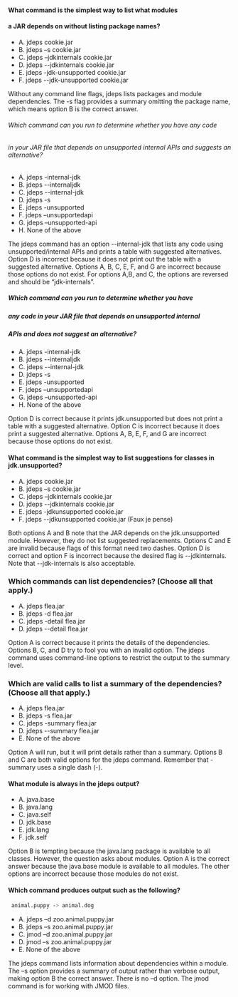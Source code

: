 #### What command is the simplest way to list what modules
#### a JAR depends on without listing package names?
*  A. jdeps cookie.jar
*  B. jdeps –s cookie.jar
*  C. jdeps –jdkinternals cookie.jar
*  D. jdeps --jdkinternals cookie.jar
*  E. jdeps -jdk-unsupported cookie.jar
*  F. jdeps --jdk-unsupported cookie.jar

Without any command line flags, jdeps lists packages and module dependencies.
The -s flag provides a summary omitting the package name,
which means option B is the correct answer.

###### Which command can you run to determine whether you have any code
###### in your JAR file that depends on unsupported internal APIs and suggests an alternative?
* A. jdeps -internal-jdk
* B. jdeps --internaljdk
* C. jdeps --internal-jdk
* D. jdeps -s
* E. jdeps -unsupported
* F. jdeps –unsupportedapi
* G. jdeps –unsupported-api
* H. None of the above

The jdeps command has an option --internal-jdk that lists any
code using unsupported/internal APIs and prints a table with suggested alternatives.
Option D is incorrect because it does not print out the table with a suggested alternative.
Options A, B, C, E, F, and G are incorrect because those options do not exist.
For options A,B, and C, the options are reversed and should be “jdk-internals”.

##### Which command can you run to determine whether you have
##### any code in your JAR file that depends on unsupported internal
##### APIs and does not suggest an alternative?
*  A. jdeps -internal-jdk
*  B. jdeps --internaljdk
*  C. jdeps --internal-jdk
*  D. jdeps -s
*  E. jdeps -unsupported
*  F. jdeps –unsupportedapi
*  G. jdeps –unsupported-api
*  H. None of the above

Option D is correct because it prints jdk.unsupported
but does not print a table with a suggested alternative.
Option C is incorrect because it does print a suggested alternative.
Options A, B, E, F, and G are incorrect because those options do not exist.

#### What command is the simplest way to list suggestions for classes in jdk.unsupported?
* A. jdeps cookie.jar
* B. jdeps –s cookie.jar
* C. jdeps –jdkinternals cookie.jar
* D. jdeps --jdkinternals cookie.jar
* E. jdeps -jdkunsupported cookie.jar
* F. jdeps --jdkunsupported cookie.jar
(Faux je pense)

Both options A and B note that the JAR depends on the jdk.unsupported module.
However, they do not list suggested replacements.
Options C and E are invalid because flags of this format need two dashes.
Option D is correct and option F is incorrect because the desired flag is --jdkinternals.
Note that --jdk-internals is also acceptable.

### Which commands can list dependencies? (Choose all that apply.)
* A. jdeps flea.jar
* B. jdeps -d flea.jar
* C. jdeps -detail flea.jar
* D. jdeps --detail flea.jar

Option A is correct because it prints the details of the dependencies.
Options B, C, and D try to fool you with an invalid option.
The jdeps command uses command-line options to restrict the output to the summary level.

### Which are valid calls to list a summary of the dependencies? (Choose all that apply.)
* A. jdeps flea.jar
* B. jdeps -s flea.jar
* C. jdeps -summary flea.jar
* D. jdeps --summary flea.jar
* E. None of the above

Option A will run, but it will print details rather than a summary.
Options B and C are both valid options for the jdeps command.
Remember that -summary uses a single dash (-).

#### What module is always in the jdeps output?
* A. java.base
* B. java.lang
* C. java.self
* D. jdk.base
* E. jdk.lang
* F. jdk.self

Option B is tempting because the java.lang package is available to all classes.
However, the question asks about modules.
Option A is the correct answer because the java.base module
is available to all modules.
The other options are incorrect because those modules do not exist.

#### Which command produces output such as the following?
```ssh
 animal.puppy -˃ animal.dog
```

* A. jdeps –d zoo.animal.puppy.jar
* B. jdeps –s zoo.animal.puppy.jar
* C. jmod –d zoo.animal.puppy.jar
* D. jmod –s zoo.animal.puppy.jar
* E. None of the above

The jdeps command lists information about dependencies within a module.
The –s option provides a summary of output rather than verbose output,
making option B the correct answer.
There is no –d option. The jmod command is for working with JMOD files.
